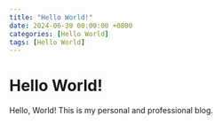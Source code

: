 ```yaml
---
title: "Hello World!" 
date: 2024-06-30 00:00:00 +0800
categories: [Hello World]
tags: [Hello World]
---
```


# Hello World!

Hello, World! This is my personal and professional blog. 